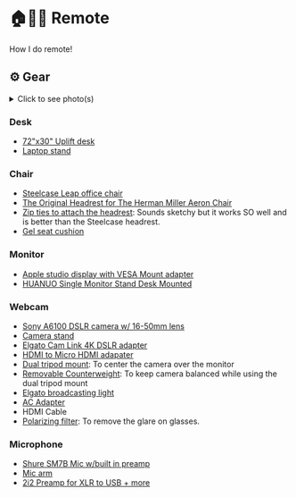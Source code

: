 # 🏠👨‍💻 Remote

How I do remote! 

## ⚙️ Gear

<details>
  <summary>Click to see photo(s)</summary>
  
![desk-set-up](https://user-images.githubusercontent.com/2156688/178770402-f23b59f8-4e5c-4a12-8916-b4e5d77eecc4.jpg)
</details>

### Desk

- [72"x30" Uplift desk](https://www.upliftdesk.com/uplift-v2-standing-desk-v2-or-v2-commercial/)
- [Laptop stand](https://www.amazon.com/Nulaxy-Adjustable-Multi-Angle-Compatible-Space-Saving/dp/B07F1LHZTM/ref=sr_1_1_sspa?keywords=16+inch+laptop+stand)

### Chair

- [Steelcase Leap office chair](https://www.amazon.com/Steelcase-Fabric-Chair-Black-46216179FBL/dp/B006H1QYBA/)
- [The Original Headrest for The Herman Miller Aeron Chair](https://www.amazon.com/Engineered-Now-Headrest-Remastered-Graphite/dp/B077GHT4LX/)
- [Zip ties to attach the headrest](https://www.amazon.com/Honyear-Cutters-Tensile-Strength-Resistant/dp/B07CLG9S5L/): Sounds sketchy but it works SO well and is better than the Steelcase headrest.
- [Gel seat cushion](https://www.amazon.com/dp/B097DZB3QF/) 

### Monitor

- [Apple studio display with VESA Mount adapter](https://www.apple.com/studio-display/)
- [HUANUO Single Monitor Stand Desk Mounted](https://www.amazon.com/dp/B07SKGXMNV?ref=ppx_pop_mob_ap_share)

### Webcam

- [Sony A6100 DSLR camera w/ 16-50mm lens](https://www.amazon.com/Sony-Mirrorless-Camera-16-50mm-55-210mm/dp/B07X71JK4L/ref=sr_1_2?keywords=Amazon%2Bdslr%2Bsony%2Ba6100&qid=1639409397&sr=8-2&th=1)
- [Camera stand](https://www.amazon.com/dp/B07VD44X7C?ref=ppx_pop_mob_ap_share)
- [Elgato Cam Link 4K DSLR adapter](https://www.amazon.com/dp/B07K3FN5MR?ref=ppx_pop_mob_ap_share)
- [HDMI to Micro HDMI adapater](https://www.amazon.com/dp/B06WWQ7KLV?ref=ppx_pop_mob_ap_share)
- [Dual tripod mount](https://www.amazon.com/dp/B06ZXYWBG7?ref=ppx_pop_mob_ap_share): To center the camera over the monitor
- [Removable Counterweight](https://www.amazon.com/dp/B07PTMYRLS?ref=ppx_pop_mob_ap_share): To keep camera balanced while using the dual tripod mount
- [Elgato broadcasting light](https://www.amazon.com/Elgato-Key-Light-Air-app-adjustable/dp/B082QHRZFW)
- [AC Adapter](https://www.bhphotovideo.com/c/product/712856-REG/Sony_ACPW20_AC_Adapter_for_NEX3_5.html)
- HDMI Cable 
- [Polarizing filter](https://www.amazon.com/dp/B00009UTCR?ref=ppx_pop_mob_ap_share): To remove the glare on glasses.

### Microphone

- [Shure SM7B Mic w/built in preamp](https://www.amazon.com/Shure-SM7B-Cardioid-Dynamic-Microphone/dp/B0002E4Z8M?th=1)
- [Mic arm](https://www.amazon.com/dp/B07DHLSTLV?ref=ppx_pop_mob_ap_share)
- [2i2 Preamp for XLR to USB + more](https://www.amazon.com/dp/B0C5JRTS3Y)
